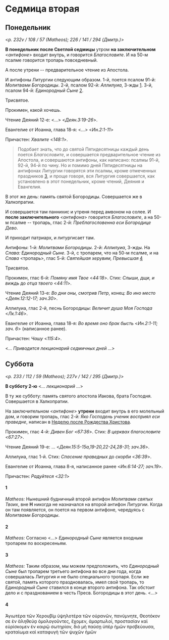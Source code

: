 
# Седмица вторая

## Понедельник

<*p. 232v / 108 / 57 (Matheos); 226 / 141 / 294 (Дмитр.)*>

**В понедельник после Светлой седмицы** утром **на заключительном** <*антифоне*>
входит внутрь, и говорится *Благословите*. И на 50-м псалме говорится тропарь повседневный.

А после утрени -- предварительное чтение из Апостола.

И антифоны Литургии следующим образом.
1-й, поется псалом 91-й: *Молитвами Богородицы*.
2-й, псалом 92-й: *Аллилуиа*, 3-жды [1](#1).
3-й, псалом 94-й: *Единородный Сыне* [2](#2).

Трисвятое. 

Прокимен, какой хочешь.

Чтение Деяний 12-е: <...> <*Деян.3:19-26*>.

Евангелие от Иоанна, глава 18-я: <...> <*Ин.2:1-11*>

Причастен: *Хвалите* <*148:1*>.

> Подобает знать, что до святой Пятидесятницы каждый день поется *Благословите*, и совершается 
> предварительное чтение из Апостола, и совершаются антифоны, как написано: псалмы 91-й, 92-й, 
> 94-й по чину. Но и помимо дней Пятидесятницы на антифонах Литургии говорятся эти псалмы, кроме 
> отмеченных праздников [3](#3), и проще говоря, вся Литургия совершается, как установлено в этот 
> понедельник, кроме чтений, Деяния и Евангелия. 

В этот же день: память святой Богородицы. Совершается же в Халкопратии. 

И совершается там паннихис и утреня перед амвоном на солее. И **после заключительного** 
<*антифона*> говорится *Благословите*, а на 50-м псалме -- тропарь, глас 2-й: 
*Преблагословенна еси Богородице Дево*.

И приходит патриарх, и литургисает там.

Антифоны:
1-й: *Молитвами Богородицы*.
2-й: *Аллилуиа*, 3-жды. На *Слава: Единородный Сыне*. 
3-й, с тропарем, что на 50-м псалме, и на *Слава* <тропарь>, глас 5-й: 
*Святейшая херувим, Превысшая* [4](#4)

Трисвятое.

Прокимен, глас 6-й: *Помяну имя Твое* <*44:18*>.
Стих: *Слыши, дщи, и виждь* до *отца твоего* <*44:11*>.

Чтение Деяний 13-е: *Во дни оны, смотрив Петр*, конец: *Во ино место* <*Деян.12:12-17; зач.30*>.

Аллилуиа, глас 2-й, песнь Богородицы: *Величит душа Моя Господа* <*Лк.1:46*>.

Евангелие от Иоанна, глава 18-я: *Во время оно брак бысть* <*Ин.2:1-11; зач. 6*> (написанное ранее).

Причастен: *Чашу* <*115:4*>.

<*... Приводится лекционарий седмичных дней ...*>

## Суббота

<*p. 233 / 112 / 59 (Matheos); 227v / 142 / 295 (Дмитр.)*>

**В субботу 2-ю** <*... лекционарий ...*>

В ту же субботу: память святого апостола Иакова, брата Господня. Совершается в Халкопратии.

На заключительном <*антифоне*> **утрени** входит внутрь в его молельный дом, и говорим тропарь, 
глас 2-й: *Яко Господень ученик восприял еси праведне*, написан в 
[Неделю после Рождества Христова](../12_december/12_26_Y_GE_sunday.md).

Прокимен, глас 4-й: *Дивен Бог* <*67:36*>.
Стих: *В церквах благословите* <*67:27*>.

Чтение Деяний 19-е: ... <*Деян.15:5-15a,19-20,22-24,28-31; зач.36*>.

Аллилуиа, глас 1-й. Стих: *Спасение праведных* до *скорби* <*36:39*>.

Евангелие от Иоанна, глава 8-я, написанное ранее <*Ин.6:14-27; зач.19*>.

Причастен: *Радуйтеся* <*32:1*>


#### 1

*Matheos:* Нынешний будничный второй антифон *Молитвами святых Твоих*, вне **H**
никогда не назначался на второй антифон Литургии. Когда он там появляется, он поется на первом 
антифоне, чередуясь с *Молитвами Богородицы*.

#### 2

*Matheos:* Согласно <...> *Единородный Сыне* является входным тропарем по воскресеньям.

#### 3

*Matheos:* Таким образом, мы можем предположить, что *Единородный Сыне* был тропарем третьего 
антифона во все дни года, когда совершалась Литургия и не было специального тропаря. Если же 
святой, память которого праздновалась, имел свой тропарь, то *Единородный Сыне* ставился 
в конце второго антифона. Так обстоит дело и с празднованием в честь Пресв. Богородицы 
в этот день. <...>

#### 4

Ἁγιωτέρα τῶν Χερουβίμ ὑψηλοτέρα τῶν οὐρανῶν, πανύμνητε, Θεοτόκον σε ἐν ἀληθεύᾳ ὁμολογοῦντες,
ἔχομεν, ἀμαρτωλοί, προστασίαν καὶ εὑρίσκομεν ἐν καιρῷ σωτηρίαν, διὸ μὴ παύσῃ ὑπὲρ ἡμῶν πρσβεύουσα, 
κραταίωμα καὶ καταφυγὴ τῶν ψυχῶν ἡμῶν